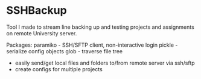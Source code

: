 # SSHBackup
Tool I made to stream line backing up and testing projects and assignments on remote University server.

Packages:
  paramiko - SSH/SFTP client, non-interactive login
  pickle - serialize config objects
  glob - traverse file tree
  
- easily send/get local files and folders to/from remote server via ssh/sftp
- create configs for multiple projects
